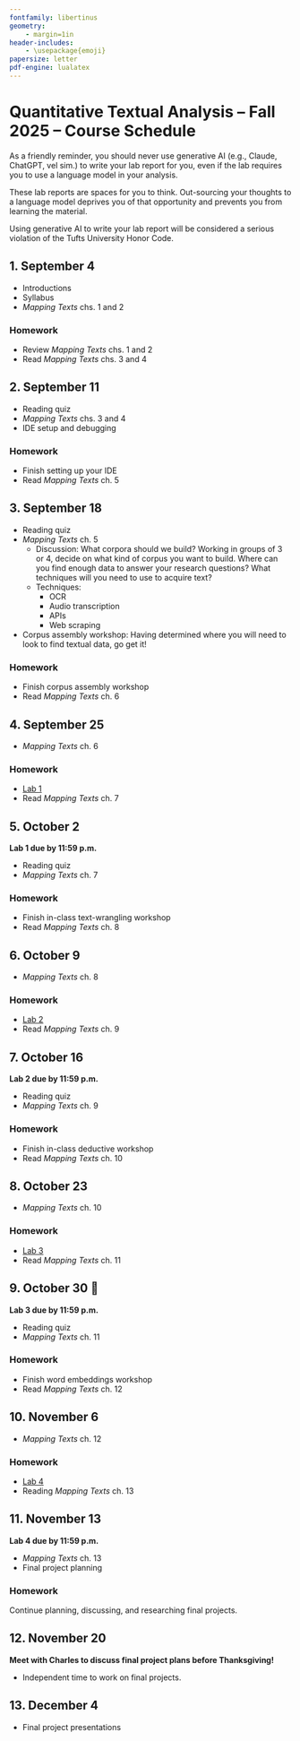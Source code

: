 ```yaml
---
fontfamily: libertinus
geometry:
    - margin=1in
header-includes:
    - \usepackage{emoji}
papersize: letter
pdf-engine: lualatex
---
```


# Quantitative Textual Analysis – Fall 2025 – Course Schedule

As a friendly reminder, you should never use generative AI (e.g., Claude, ChatGPT, vel sim.)
to write your lab report for you, even if the lab requires you to use a language model in your
analysis.

These lab reports are spaces for you to think. Out-sourcing your thoughts to a language model
deprives you of that opportunity and prevents you from learning the material.

Using generative AI to write your lab report will be considered a serious violation of the Tufts
University Honor Code.

## 1. September 4

- Introductions
- Syllabus
- _Mapping Texts_ chs. 1 and 2

### Homework

- Review _Mapping Texts_ chs. 1 and 2
- Read _Mapping Texts_ chs. 3 and 4

## 2. September 11

- Reading quiz
- _Mapping Texts_ chs. 3 and 4
- IDE setup and debugging

### Homework

- Finish setting up your IDE
- Read _Mapping Texts_ ch. 5

## 3. September 18

- Reading quiz
- _Mapping Texts_ ch. 5
    - Discussion: What corpora should we build? Working in groups of 3 or 4, decide on what kind
of corpus you want to build. Where can you find enough data to answer your research questions? What
techniques will you need to use to acquire text?
    - Techniques:
        - OCR
        - Audio transcription
        - APIs
        - Web scraping
- Corpus assembly workshop: Having determined where you will need to look to find textual data, go get it!

### Homework

- Finish corpus assembly workshop
- Read _Mapping Texts_ ch. 6

## 4. September 25

- _Mapping Texts_ ch. 6

### Homework

- [Lab 1](./labs/01_text_to_numbers.md)
- Read _Mapping Texts_ ch. 7

## 5. October 2

**Lab 1 due by 11:59 p.m.**

- Reading quiz
- _Mapping Texts_ ch. 7

### Homework

- Finish in-class text-wrangling workshop
- Read _Mapping Texts_ ch. 8

## 6. October 9

- _Mapping Texts_ ch. 8

### Homework

- [Lab 2](./labs/01_text_wrangling.md)
- Read _Mapping Texts_ ch. 9

## 7. October 16

**Lab 2 due by 11:59 p.m.**

- Reading quiz
- _Mapping Texts_ ch. 9

### Homework

- Finish in-class deductive workshop
- Read _Mapping Texts_ ch. 10

## 8. October 23

- _Mapping Texts_ ch. 10

### Homework

- [Lab 3](./labs/03_core_deductive-inductive.md)
- Read _Mapping Texts_ ch. 11

## 9. October 30 🎃

**Lab 3 due by 11:59 p.m.**

- Reading quiz
- _Mapping Texts_ ch. 11

### Homework

- Finish word embeddings workshop
- Read _Mapping Texts_ ch. 12

## 10. November 6

- _Mapping Texts_ ch. 12

### Homework

- [Lab 4](./labs/04_prediction.md)
- Reading _Mapping Texts_ ch. 13

## 11. November 13

**Lab 4 due by 11:59 p.m.**

- _Mapping Texts_ ch. 13
- Final project planning

### Homework

Continue planning, discussing, and researching final projects.

## 12. November 20

**Meet with Charles to discuss final project plans before Thanksgiving!**

- Independent time to work on final projects.

## 13. December 4

- Final project presentations
